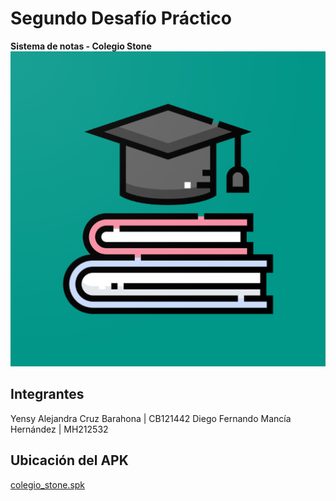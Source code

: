 # Segundo Desafío Práctico

**Sistema de notas - Colegio Stone**
![Icono de colegio stone](/img_repo/play_store_512.png)

## Integrantes
Yensy Alejandra Cruz Barahona | CB121442
Diego Fernando Mancía Hernández | MH212532

## Ubicación del APK
[colegio_stone.spk](apk/)
